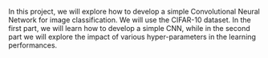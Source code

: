 In this project, we will explore how to develop a simple Convolutional Neural Network for image classification. We will use the CIFAR-10 dataset. In the first part, we will learn how to develop a simple CNN, while in the second part we will explore the impact of various hyper-parameters in the learning performances.

